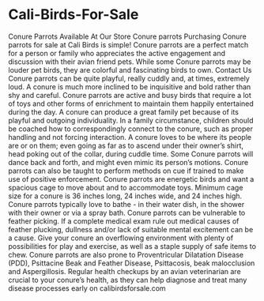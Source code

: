 # Cali-Birds-For-Sale
Conure Parrots Available At Our Store
Conure parrots
Purchasing Conure parrots for sale at Cali Birds is simple! Conure parrots are a perfect match for a person or family who appreciates the active engagement and discussion with their avian friend pets. While some Conure parrots may be louder pet birds, they are colorful and fascinating birds to own. Contact Us
Conure parrots can be quite playful, really cuddly and, at times, extremely loud. A conure is much more inclined to be inquisitive and bold rather than shy and careful. Conure parrots are active and busy birds that require a lot of toys and other forms of enrichment to maintain them happily entertained during the day. A conure can produce a great family pet because of its playful and outgoing individuality. In a family circumstance, children should be coached how to correspondingly connect to the conure, such as proper handling and not forcing interaction. A conure loves to be where its people are or on them; even going as far as to ascend under their owner’s shirt, head poking out of the collar, during cuddle time. Some Conure parrots will dance back and forth, and might even mimic its person’s motions. Conure parrots can also be taught to perform methods on cue if trained to make use of positive enforcement.
Conure parrots are energetic birds and want a spacious cage to move about and to accommodate toys. Minimum cage size for a conure is 36 inches long, 24 inches wide, and 24 inches high. Conure parrots typically love to bathe - in their water dish, in the shower with their owner or via a spray bath.
Conure parrots can be vulnerable to feather picking. If a complete medical exam rule out medical causes of feather plucking, dullness and/or lack of suitable mental excitement can be a cause. Give your conure an overflowing environment with plenty of possibilities for play and exercise, as well as a staple supply of safe items to chew. Conure parrots are also prone to Proventricular Dilatation Disease (PDD), Psittacine Beak and Feather Disease, Psittacosis, beak malocclusion and Aspergillosis. Regular health checkups by an avian veterinarian are crucial to your conure’s health, as they can help diagnose and treat many disease processes early on
calibirdsforsale.com
